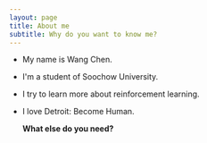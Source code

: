 ```yaml
---
layout: page
title: About me
subtitle: Why do you want to know me?
---
```


- My name is Wang Chen. 

- I'm a student of Soochow University.

- I try to learn more about reinforcement learning.

- I love Detroit: Become Human.


  **What else do you need?**

